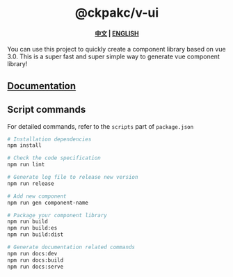 <h1 align="center">@ckpakc/v-ui</h1>

<h4 align="center">
  <a href="https://ckpack.github.io/v-ui/">中文</a>
  |
  <a href="https://ckpack.github.io/v-ui/en/">ENGLISH</a>
</h4>

You can use this project to quickly create a component library based on vue 3.0. This is a super fast and super simple way to generate vue component library!

## [Documentation](https://ckpack.github.io/v-ui/)

## Script commands

For detailed commands, refer to the `scripts` part of `package.json`

```bash
# Installation dependencies
npm install

# Check the code specification
npm run lint

# Generate log file to release new version
npm run release

# Add new component
npm run gen component-name

# Package your component library
npm run build
npm run build:es
npm run build:dist

# Generate documentation related commands
npm run docs:dev
npm run docs:build
npm run docs:serve
```
